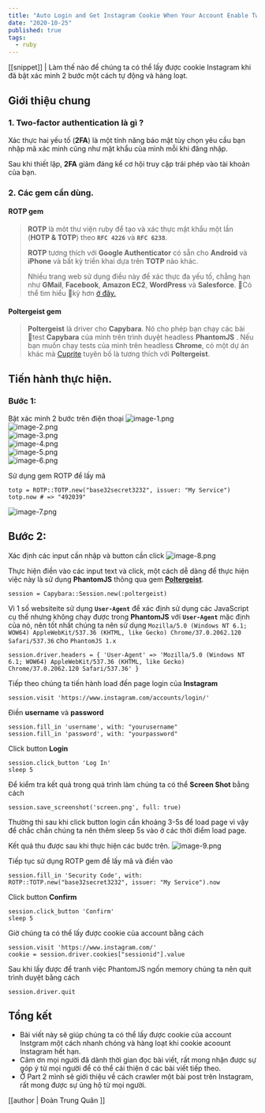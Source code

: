 ```yaml
---
title: "Auto Login and Get Instagram Cookie When Your Account Enable Two-Factor Authentication ( Scraping Instagram Part 1 )"
date: "2020-10-25"
published: true
tags:
  - ruby
---
```


[[snippet]]
| Làm thế nào để chúng ta có thể lấy được cookie Instagram khi đã bật xác minh 2 bước một cách tự động và hàng loạt.

## Giới thiệu chung
### 1. Two-factor authentication là gì ?
Xác thực hai yếu tố (**2FA**) là một tính năng bảo mật tùy chọn yêu cầu bạn nhập mã xác minh cũng như mật khẩu của mình mỗi khi đăng nhập.

Sau khi thiết lập, **2FA** giảm đáng kể cơ hội truy cập trái phép vào tài khoản của bạn.
### 2. Các gem cần dùng.
#### ROTP gem

> **ROTP** là môt thư viện ruby ​​để tạo và xác thực mật khẩu một lần (**HOTP & TOTP**) theo **`RFC 4226`** và **`RFC 6238`**.
> 
> **ROTP** tương thích với **Google Authenticator** có sẵn cho **Android** và **iPhone** và bất kỳ triển khai dựa trên **TOTP** nào khác.
> 
> Nhiều trang web sử dụng điều này để xác thực đa yếu tố, chẳng hạn như
> **GMail**, **Facebook**, **Amazon EC2**, **WordPress** và **Salesforce**. Có thể tìm hiểu kỹ hơn [ở đây.](https://en.wikipedia.org/wiki/Google_Authenticator#Usage)

#### Poltergeist gem

> **Poltergeist** là driver cho **Capybara**. Nó cho phép bạn chạy các bài test **Capybara** của mình trên trình duyệt headless
> **PhantomJS** . Nếu bạn muốn chạy tests của mình trên headless **Chrome**, có một dự án khác mà [Cuprite](https://github.com/rubycdp/cuprite) tuyên bố là tương thích với **Poltergeist**.
## Tiến hành thực hiện.

### Bước 1: 
Bật xác minh 2 bước trên điện thoại
![image-1.png](/image-1.PNG)<br>
![image-2.png](/image-2.PNG)<br>
![image-3.png](/image-3.PNG)<br>
![image-4.png](/image-4.PNG)<br>
![image-5.png](/image-5.PNG)<br>
![image-6.png](/image-6.PNG)<br>

Sử dụng gem ROTP để lấy mã

    totp = ROTP::TOTP.new("base32secret3232", issuer: "My Service")
    totp.now # => "492039"

![image-7.png](/image-7.PNG)<br>

## Bước 2:
Xác định các input cần nhập và button cần click 
![image-8.png](/image-8.png)<br>

Thực hiện điền vào các input text và click, một cách dễ dàng để thực hiện việc này là sử dụng **PhantomJS** thông qua gem [**Poltergeist**](https://github.com/teampoltergeist/poltergeist).

    session = Capybara::Session.new(:poltergeist)
Vì 1 số websiteite sử dụng **`User-Agent`** để xác định sử dụng các JavaScript cụ thể nhưng không chạy được trong **PhantomJS** với **`User-Agent`** mặc định của nó, nên tốt nhất chúng ta nên sử dụng `Mozilla/5.0 (Windows NT 6.1; WOW64) AppleWebKit/537.36 (KHTML, like Gecko) Chrome/37.0.2062.120 Safari/537.36` cho `PhantomJS 1.x`

    session.driver.headers = { 'User-Agent' => 'Mozilla/5.0 (Windows NT 6.1; WOW64) AppleWebKit/537.36 (KHTML, like Gecko) Chrome/37.0.2062.120 Safari/537.36' }
Tiếp theo chúng ta tiến hành load đến page login của **Instagram**

    session.visit 'https://www.instagram.com/accounts/login/'

Điền **username** và **password**

    session.fill_in 'username', with: "yourusername"
    session.fill_in 'password', with: "yourpassword"
Click button **Login**

    session.click_button 'Log In'
    sleep 5
Để kiểm tra kết quả trong quá trình làm chúng ta có thể **Screen Shot** bằng cách

    session.save_screenshot('screen.png', full: true)
Thường thì sau khi click button login cần khoảng 3-5s để load page vì vậy để chắc chắn chúng ta nên thêm sleep 5s vào ở các thời điểm load page.

Kết quả thu được sau khi thực hiện các bước trên.
![image-9.png](/image-9.png)<br>

Tiếp tục sử dụng ROTP gem để lấy mã và điền vào

    session.fill_in 'Security Code', with: ROTP::TOTP.new("base32secret3232", issuer: "My Service").now
Click button **Confirm**

    session.click_button 'Confirm'
    sleep 5

Giờ chúng ta có thể lấy được cookie của account bằng cách 

    session.visit 'https://www.instagram.com/'
    cookie = session.driver.cookies["sessionid"].value
Sau khi lấy được để tranh việc PhantomJS ngốn memory chúng ta nên quit trình duyệt bằng cách

    session.driver.quit
## Tổng kết

-   Bài viết này sẽ giúp chúng ta có thể lấy được cookie của account Instgram một cách nhanh chóng và hàng loạt khi cookie acoount Instagram hết hạn.
-   Cảm ơn mọi người đã dành thời gian đọc bài viết, rất mong nhận được sự góp ý từ mọi người để có thể cải thiện ở các bài viết tiếp theo.
-   Ở Part 2 mình sẽ giới thiệu về cách crawler một bài post trên Instagram, rất mong được sự ủng hộ từ mọi người.

[[author | Đoàn Trung Quân ]]
